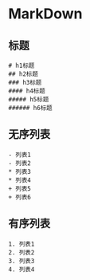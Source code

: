 # MarkDown
## 标题
```
# h1标题
## h2标题
### h3标题
#### h4标题
##### h5标题
###### h6标题
```

## 无序列表
```
- 列表1
- 列表2
* 列表3
* 列表4
+ 列表5
+ 列表6
```

## 有序列表
```
1. 列表1
2. 列表2
3. 列表3
4. 列表4
```
